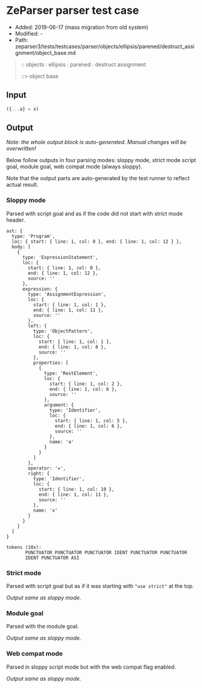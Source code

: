 # ZeParser parser test case

- Added: 2019-06-17 (mass migration from old system)
- Modified: -
- Path: zeparser3/tests/testcases/parser/objects/ellipsis/parened/destruct_assignment/object_base.md

> :: objects : ellipsis : parened : destruct assignment
>
> ::> object base

## Input

`````js
({...a} = x)
`````

## Output

_Note: the whole output block is auto-generated. Manual changes will be overwritten!_

Below follow outputs in four parsing modes: sloppy mode, strict mode script goal, module goal, web compat mode (always sloppy).

Note that the output parts are auto-generated by the test runner to reflect actual result.

### Sloppy mode

Parsed with script goal and as if the code did not start with strict mode header.

`````
ast: {
  type: 'Program',
  loc: { start: { line: 1, col: 0 }, end: { line: 1, col: 12 } },
  body: [
    {
      type: 'ExpressionStatement',
      loc: {
        start: { line: 1, col: 0 },
        end: { line: 1, col: 12 },
        source: ''
      },
      expression: {
        type: 'AssignmentExpression',
        loc: {
          start: { line: 1, col: 1 },
          end: { line: 1, col: 11 },
          source: ''
        },
        left: {
          type: 'ObjectPattern',
          loc: {
            start: { line: 1, col: 1 },
            end: { line: 1, col: 8 },
            source: ''
          },
          properties: [
            {
              type: 'RestElement',
              loc: {
                start: { line: 1, col: 2 },
                end: { line: 1, col: 6 },
                source: ''
              },
              argument: {
                type: 'Identifier',
                loc: {
                  start: { line: 1, col: 5 },
                  end: { line: 1, col: 6 },
                  source: ''
                },
                name: 'a'
              }
            }
          ]
        },
        operator: '=',
        right: {
          type: 'Identifier',
          loc: {
            start: { line: 1, col: 10 },
            end: { line: 1, col: 11 },
            source: ''
          },
          name: 'x'
        }
      }
    }
  ]
}

tokens (10x):
       PUNCTUATOR PUNCTUATOR PUNCTUATOR IDENT PUNCTUATOR PUNCTUATOR
       IDENT PUNCTUATOR ASI
`````

### Strict mode

Parsed with script goal but as if it was starting with `"use strict"` at the top.

_Output same as sloppy mode._

### Module goal

Parsed with the module goal.

_Output same as sloppy mode._

### Web compat mode

Parsed in sloppy script mode but with the web compat flag enabled.

_Output same as sloppy mode._
